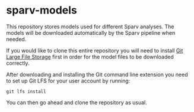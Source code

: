 # sparv-models

This repository stores models used for different Sparv analyses. The models will be downloaded
automatically by the Sparv pipeline when needed.

If you would like to clone this entire repository you will need to install [Git Large File Storage](https://git-lfs.github.com/) first in order for the model files to be downloaded correctly.

After downloading and installing the Git command line extension you need to set up Git LFS for your user account by running: 

	git lfs install 

You can then go ahead and clone the repository as usual.
